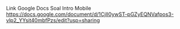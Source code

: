 Link Google Docs Soal Intro Mobile
https://docs.google.com/document/d/1CjlI0ywST-pGZyEQNVafpos3-vlp2_YYsit40mbfPzs/edit?usp=sharing